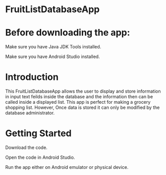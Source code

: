 # FruitListDatabaseApp

# Before downloading the app:

Make sure you have Java JDK Tools installed. 

Make sure you have Android Studio installed.

# Introduction

This FruitListDatabaseApp allows the user to display and store information in input text feilds inside the database and the information then can be called inside a displayed list. This app is perfect for making a grocery shopping list. However, Once data is stored it can only be modified by the database administrator.

# Getting Started

Download the code.

Open the code in Android Studio.

Run the app either on Android emulator or physical device.
